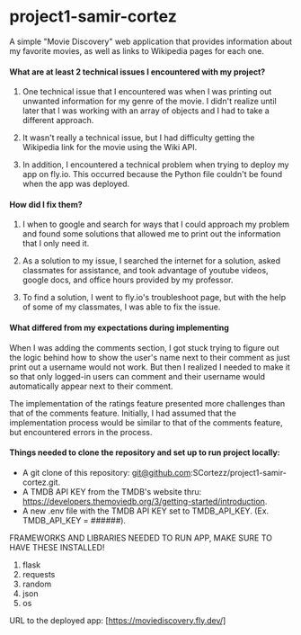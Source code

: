 # project1-samir-cortez
A simple "Movie Discovery" web application that provides information about my favorite movies, as well as links to Wikipedia pages for each one.

#### What are at least 2 technical issues I encountered with my project? 
1. One technical issue that I encountered was when I was printing out unwanted information for my genre of the movie. I didn't realize until later that I was working with an array of objects and I had to take a different approach.

2. It wasn't really a technical issue, but I had difficulty getting the Wikipedia link for the movie using the Wiki API.

3. In addition, I encountered a technical problem when trying to deploy my app on fly.io. This occurred because the Python file couldn't be found when the app was deployed.

#### How did I fix them?
1. I when to google and search for ways that I could approach my problem and found some solutions that allowed me to print out the information that I only need it.

2. As a solution to my issue, I searched the internet for a solution, asked classmates for assistance, and took advantage of youtube videos, google docs, and office hours provided by my professor.

3. To find a solution, I went to fly.io's troubleshoot page, but with the help of some of my classmates, I was able to fix the issue.

#### What differed from my expectations during implementing
When I was adding the comments section, I got stuck trying to figure out the logic behind how to show the user's name next to their comment as just print out a username would not work. But then I realized I needed to make it so that only logged-in users can comment and their username would automatically appear next to their comment.

The implementation of the ratings feature presented more challenges than that of the comments feature. Initially, I had assumed that the implementation process would be similar to that of the comments feature, but encountered errors in the process.

#### Things needed to clone the repository and set up to run project locally:

* A git clone of this repository: git@github.com:SCortezz/project1-samir-cortez.git.
* A TMDB API KEY from the TMDB's website thru: https://developers.themoviedb.org/3/getting-started/introduction.
* A new .env file with the TMDB API KEY set to TMDB_API_KEY. (Ex. TMDB_API_KEY = ######).

FRAMEWORKS AND LIBRARIES NEEDED TO RUN APP, MAKE SURE TO HAVE THESE INSTALLED!
1. flask
2. requests
3. random
4. json
5. os

URL to the deployed app:
[https://moviediscovery.fly.dev/]
